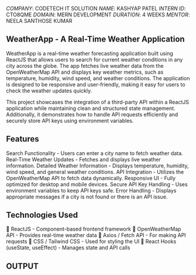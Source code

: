 *COMPANY*: CODETECH IT SOLUTION
*NAME*: KASHYAP PATEL
*INTERN ID*: CTO8QME
*DOMAIN*: MERN DEVELOPMENT
*DURATION*: 4 WEEKS
*MENTOR*: NEELA SANTHOSE KUMAR


## WeatherApp - A Real-Time Weather Application

WeatherApp is a real-time weather forecasting application built using ReactJS that allows users to search for current weather conditions in any city across the globe. The app fetches live weather data from the OpenWeatherMap API and displays key weather metrics, such as temperature, humidity, wind speed, and weather conditions. The application is designed to be responsive and user-friendly, making it easy for users to check the weather updates quickly.

This project showcases the integration of a third-party API within a ReactJS application while maintaining clean and structured state management. Additionally, it demonstrates how to handle API requests efficiently and securely store API keys using environment variables.

## Features

Search Functionality - Users can enter a city name to fetch weather data.
Real-Time Weather Updates - Fetches and displays live weather information.
Detailed Weather Information - Displays temperature, humidity, wind speed, and general weather conditions.
API Integration - Utilizes the OpenWeatherMap API to fetch data dynamically.
Responsive UI - Fully optimized for desktop and mobile devices.
Secure API Key Handling - Uses environment variables to keep API keys safe.
Error Handling - Displays appropriate messages if a city is not found or there is an API issue.

## Technologies Used 

🔹 ReactJS - Component-based frontend framework
🔹 OpenWeatherMap API - Provides real-time weather data
🔹 Axios / Fetch API - For making API requests
🔹 CSS / Tailwind CSS - Used for styling the UI
🔹 React Hooks (useState, useEffect) - Manages state and API calls

## OUTPUT
